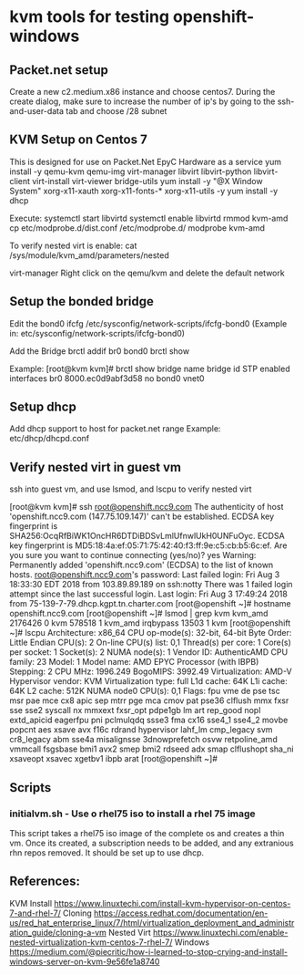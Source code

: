 # kvm tools for testing openshift-windows
## Packet.net setup
Create a new c2.medium.x86 instance and choose centos7. During the create dialog, make sure to increase the number of ip's by going to the ssh-and-user-data tab
and choose /28 subnet

## KVM Setup on Centos 7
This is designed for use on Packet.Net EpyC Hardware as a service
  yum install -y qemu-kvm qemu-img virt-manager libvirt libvirt-python libvirt-client virt-install virt-viewer bridge-utils
  yum install -y  "@X Window System" xorg-x11-xauth xorg-x11-fonts-* xorg-x11-utils -y
  yum install -y dhcp

Execute:
systemctl start libvirtd
systemctl enable libvirtd
rmmod kvm-amd
cp etc/modprobe.d/dist.conf /etc/modprobe.d/
modprobe kvm-amd

To verify nested virt is enable:
cat /sys/module/kvm_amd/parameters/nested

virt-manager
Right click on the qemu/kvm and delete the default network

## Setup the bonded bridge
Edit the bond0 ifcfg
 /etc/sysconfig/network-scripts/ifcfg-bond0  (Example in:  etc/sysconfig/network-scripts/ifcfg-bond0)

Add the Bridge
brctl addif br0 bond0
brctl show

Example:
[root@kvm kvm]# brctl show
bridge name	bridge id		STP enabled	interfaces
br0		8000.ec0d9abf3d58	no		bond0
							vnet0

## Setup dhcp
Add dhcp support to host for packet.net range
Example: etc/dhcp/dhcpd.conf


## Verify nested virt in guest vm
ssh into guest vm, and use lsmod, and lscpu to verify nested virt

[root@kvm kvm]# ssh root@openshift.ncc9.com
The authenticity of host 'openshift.ncc9.com (147.75.109.147)' can't be established.
ECDSA key fingerprint is SHA256:OcqRfBiWK1OncHR6DTDiBDSvLmlUfnwlUkH0UNFuOyc.
ECDSA key fingerprint is MD5:18:4a:ef:05:71:75:42:40:f3:ff:9e:c5:cb:b5:6c:ef.
Are you sure you want to continue connecting (yes/no)? yes
Warning: Permanently added 'openshift.ncc9.com' (ECDSA) to the list of known hosts.
root@openshift.ncc9.com's password: 
Last failed login: Fri Aug  3 18:33:30 EDT 2018 from 103.89.89.189 on ssh:notty
There was 1 failed login attempt since the last successful login.
Last login: Fri Aug  3 17:49:24 2018 from 75-139-7-79.dhcp.kgpt.tn.charter.com
[root@openshift ~]# hostname
openshift.ncc9.com
[root@openshift ~]# lsmod | grep kvm
kvm_amd              2176426  0 
kvm                   578518  1 kvm_amd
irqbypass              13503  1 kvm
[root@openshift ~]# lscpu
Architecture:          x86_64
CPU op-mode(s):        32-bit, 64-bit
Byte Order:            Little Endian
CPU(s):                2
On-line CPU(s) list:   0,1
Thread(s) per core:    1
Core(s) per socket:    1
Socket(s):             2
NUMA node(s):          1
Vendor ID:             AuthenticAMD
CPU family:            23
Model:                 1
Model name:            AMD EPYC Processor (with IBPB)
Stepping:              2
CPU MHz:               1996.249
BogoMIPS:              3992.49
Virtualization:        AMD-V
Hypervisor vendor:     KVM
Virtualization type:   full
L1d cache:             64K
L1i cache:             64K
L2 cache:              512K
NUMA node0 CPU(s):     0,1
Flags:                 fpu vme de pse tsc msr pae mce cx8 apic sep mtrr pge mca cmov pat pse36 clflush mmx fxsr sse sse2 syscall nx mmxext fxsr_opt pdpe1gb lm art rep_good nopl extd_apicid eagerfpu pni pclmulqdq ssse3 fma cx16 sse4_1 sse4_2 movbe popcnt aes xsave avx f16c rdrand hypervisor lahf_lm cmp_legacy svm cr8_legacy abm sse4a misalignsse 3dnowprefetch osvw retpoline_amd vmmcall fsgsbase bmi1 avx2 smep bmi2 rdseed adx smap clflushopt sha_ni xsaveopt xsavec xgetbv1 ibpb arat
[root@openshift ~]# 


## Scripts

### initialvm.sh - Use o rhel75 iso to install a rhel 75 image
This script takes a rhel75 iso image of the complete os and creates a thin vm. Once its created, a subscription needs to be added, and any extranious rhn repos removed.
It should be set up to use dhcp.

## References:
KVM Install
https://www.linuxtechi.com/install-kvm-hypervisor-on-centos-7-and-rhel-7/
Cloning
https://access.redhat.com/documentation/en-us/red_hat_enterprise_linux/7/html/virtualization_deployment_and_administration_guide/cloning-a-vm
Nested Virt
https://www.linuxtechi.com/enable-nested-virtualization-kvm-centos-7-rhel-7/
Windows
https://medium.com/@piecritic/how-i-learned-to-stop-crying-and-install-windows-server-on-kvm-9e56fe1a8740

